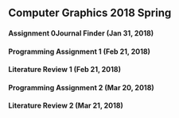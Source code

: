 ## Computer Graphics 2018 Spring
#### Assignment 0Journal Finder (Jan 31, 2018)

#### Programming Assignment 1 (Feb 21, 2018)
#### Literature Review 1 (Feb 21, 2018)

#### Programming Assignment 2 (Mar 20, 2018)
#### Literature Review 2 (Mar 21, 2018)
